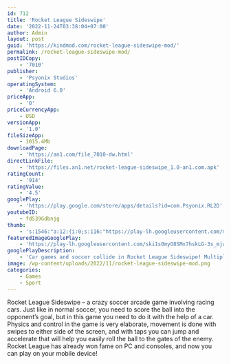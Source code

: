 ```yaml
---
id: 712
title: 'Rocket League Sideswipe'
date: '2022-11-24T03:38:04+07:00'
author: Admin
layout: post
guid: 'https://kindmod.com/rocket-league-sideswipe-mod/'
permalink: /rocket-league-sideswipe-mod/
postIDCopy:
    - '7010'
publisher:
    - 'Psyonix Studios'
operatingSystem:
    - 'Android 6.0'
priceApp:
    - '0'
priceCurrencyApp:
    - USD
versionApp:
    - '1.0'
fileSizeApp:
    - 1015.4Mb
downloadPage:
    - 'https://an1.com/file_7010-dw.html'
directLinkFile:
    - 'https://files.an1.net/rocket-league-sideswipe_1.0-an1.com.apk'
ratingCount:
    - '914'
ratingValue:
    - '4.5'
googlePlay:
    - 'https://play.google.com/store/apps/details?id=com.Psyonix.RL2D'
youtubeID:
    - fdS39Gdbnjg
thumb:
    - 's:1546:"a:12:{i:0;s:116:"https://play-lh.googleusercontent.com/mNb7fMOTSbCj2TsDyCTKaSFU95dNXz1aOXb4jHhc69-3Cva2xFuc8hNy8017ryujVKCA=w526-h296";i:1;s:115:"https://play-lh.googleusercontent.com/slsQ4rnZA4jdKraKQ5wrdEd_WIjLUJnEtEJxjo3gHfbihzcRoFLpQuOYiEPewE6rnCw=w526-h296";i:2;s:115:"https://play-lh.googleusercontent.com/kXEdUCC5Z-fVjVqyzA37w8U4Fl4cbPvtKLdyuxvSMyxR1ls-s4-jkOag8t-uXnunuY0=w526-h296";i:3;s:115:"https://play-lh.googleusercontent.com/wlgAPhWd4eBnVOeBUFinsM8ntH3BziRtsnfBs2KRdD67rEkgbeUMcKnTAGKo0rrkYhQ=w526-h296";i:4;s:116:"https://play-lh.googleusercontent.com/qUSmpbfRZ_pstQ3jscjmSysC4QytuL1Pqa8uRfK3psaX7y_Y5Xq58iVGbdR8txfa9N4R=w526-h296";i:5;s:115:"https://play-lh.googleusercontent.com/FFxZ6-12TOPpldBSAvShzI06dpcN-YBCk9oPHO0QNHSVC5v6NsOItdNpBx7Th1dfPec=w526-h296";i:6;s:115:"https://play-lh.googleusercontent.com/gpdoadIT2JKWdoVFqm03uGzGr86ltskXY4yn94D7gVcilaIxqMSdRsjScArdxcgNGBY=w526-h296";i:7;s:114:"https://play-lh.googleusercontent.com/hMWwoGZXKAQFMTKQ0JCqmYMKswGNwxsBsMymayi3XS0MrPruOv24KsuDqESVWX9mtQ=w526-h296";i:8;s:114:"https://play-lh.googleusercontent.com/ghxzR2vYQpQaZgOrg7bYKgRkWitosHb8-IpxOHhf5LLa9IDjr0T2OPXFjBS2jE7bCg=w526-h296";i:9;s:115:"https://play-lh.googleusercontent.com/Zk7tHF1WH-ZESOGiXGr5mP3jsjSVtBx0NNqjr3mHC0bUeC6ti07Po_Xa7vcwQViq7gg=w526-h296";i:10;s:116:"https://play-lh.googleusercontent.com/_qe4uBtJ4Bveaxs8bMKz2ewikdNEOjBABydNsFue_Hx3IkzXSd4ejs0i8OFatAhclO_c=w526-h296";i:11;s:115:"https://play-lh.googleusercontent.com/9uMO8yGXnleuqBah5KzaqQbYAPH_oeWZv14F6KJrjDkQNelCjnawhQv3_PjVqlUKhTc=w526-h296";}";'
featuredImageGooglePlay:
    - 'https://play-lh.googleusercontent.com/ski1s0myO8SMx7hskLG-3s_mjw478BUPbBNZFhMZcGz0eeAt8mxm0DtQz6fpvmUnVLA'
googlePlayDescription:
    - 'Car games and soccer collide in Rocket League Sideswipe! Multiplayer car soccer has been reimagined for mobile devices by the makers of the hit game Rocket League. Score goals in fast-paced 2-minute games and customize cars in the Garage. Party up with friends or play online games with players around the world.. Drive supersonic race cars and hit the soccer ball into your opponent’s net to win matches. Already a Rocket League pro? Fly into the air and pull off trick shots, even a flip reset! Dominate the soccer field and race to the top of the car soccer leaderboard by taking part in worldwide Ranked Matches. Looking to relax and have fun? Online car soccer in Casual Mode lets you perform your craziest maneuvers without affecting your rank.. Multiplayer soccer games level up with a combination of action-packed soccer and rocket-powered cars. Play online multiplayer games for free and master the game’s intuitive touch controls, perfectly designed for mobile car battle gameplay. Unlock new cars and exciting Rocket Pass Items by playing online and proving yourself in the Arena. Feel the heat of Season 6’s all-new Game Mode, Heatseeker!'
image: /wp-content/uploads/2022/11/rocket-league-sideswipe-mod.png
categories:
    - Games
    - Sport
---
```


Rocket League Sideswipe – a crazy soccer arcade game involving racing cars. Just like in normal soccer, you need to score the ball into the opponent’s goal, but in this game you need to do it with the help of a car. Physics and control in the game is very elaborate, movement is done with swipes to either side of the screen, and with taps you can jump and accelerate that will help you easily roll the ball to the gates of the enemy. Rocket League has already won fame on PC and consoles, and now you can play on your mobile device!